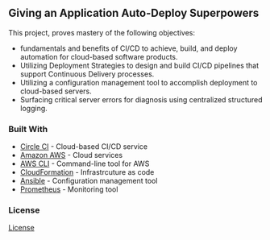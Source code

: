 
## Giving an Application Auto-Deploy Superpowers

This project, proves mastery of the following objectives:

- fundamentals and benefits of CI/CD to achieve, build, and deploy automation for cloud-based software products.
- Utilizing Deployment Strategies to design and build CI/CD pipelines that support Continuous Delivery processes.
- Utilizing a configuration management tool to accomplish deployment to cloud-based servers.
- Surfacing critical server errors for diagnosis using centralized structured logging.

### Built With

- [Circle CI](www.circleci.com) - Cloud-based CI/CD service
- [Amazon AWS](https://aws.amazon.com/) - Cloud services
- [AWS CLI](https://aws.amazon.com/cli/) - Command-line tool for AWS
- [CloudFormation](https://aws.amazon.com/cloudformation/) - Infrastrcuture as code
- [Ansible](https://www.ansible.com/) - Configuration management tool
- [Prometheus](https://prometheus.io/) - Monitoring tool

### License

[License](LICENSE.md)
